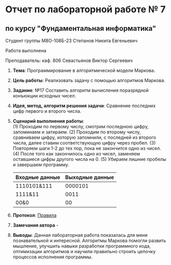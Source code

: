 # Отчет по лабораторной работе № 7
## по курсу "Фундаментальная информатика"

Студент группы М8О-108Б-23 Степанов Никита Евгеньевич

Работа выполнена

Преподаватель: каф. 806 Севастьянов Виктор Сергеевич

1. **Тема**: Программирование в алгоритмической модели Маркова.
2. **Цель работы**: Реализовать задачу с помощью алгоритмов Маркова.
3. **Заданиe**: №17 Составить алгоритм вычисления поразрядной конъюкции исходных чисел.
4. **Идея, метод, алгоритм решения задачи**: Сравнение последних цифр первого и второго числа.
5. **Сценарий выполнения работы**:  
    (1) Проходим по первому числу, смотрим последнюю цифру, запоминаем и затираем.
    (2) Проходим по второму числу, сравниваем цифру, которую запомнили, с последней из второго числа, далее ставим соответствующую цифру через пробел.
    (3) Повторяем шаги 1-2 до тех пор, пока не закончится одно из чисел.
    (4) После того как закончилось одно из чисел, заменяем оставшиеся цифры другого числа на 0.
    (5) Убираем лишние пробелы и завершаем программу.

    | Входные данные      | Выходные данные |
    |---------------------|-----------------|
    | 1110101&111         | 0000101         |
    | 1111&11             | 0011            |
    | 00&0                | 00               |


6. **Протокол**: [Правила](https://github.com/n0w3e/labs/blob/main/lab5/rules.txt)
7. **Замечания автора** -
8. **Выводы**: Данная лабораторная работа показалась для меня познавательной и интересной. Алгоритмы Маркова помогли развить мышление, улучшить навыки разработки программного кода, оптимизации алгоритмов и научили правильно строить цепочку процессов исполнения программы.

